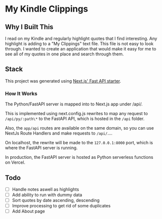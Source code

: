 # My Kindle Clippings

## Why I Built This

I read on my Kindle and regularly highlight quotes that I find interesting. Any highlight is adding to a "My Clippings" text file. This file is not easy to look through. I wanted to create an application that would make it easy for me to see all of my quotes in one place and search through them.

## Stack

This project was generated using [Next.js' Fast API starter](https://vercel.com/templates/next.js/nextjs-fastapi-starter).

### How It Works

The Python/FastAPI server is mapped into to Next.js app under /api/.

This is implemented using next.config.js rewrites to map any request to `/api/py/:path\*` to the FastAPI API, which is hosted in the `/api` folder.

Also, the `app/api` routes are available on the same domain, so you can use NextJs Route Handlers and make requests to `/api/`....

On localhost, the rewrite will be made to the `127.0.0.1:8000` port, which is where the FastAPI server is running.

In production, the FastAPI server is hosted as Python serverless functions on Vercel.

## Todo

- [ ] Handle notes aswell as highlights
- [ ] Add ability to run with dummy data
- [ ] Sort quotes by date ascending, descending
- [ ] Improve processing to get rid of some duplicates
- [ ] Add About page
